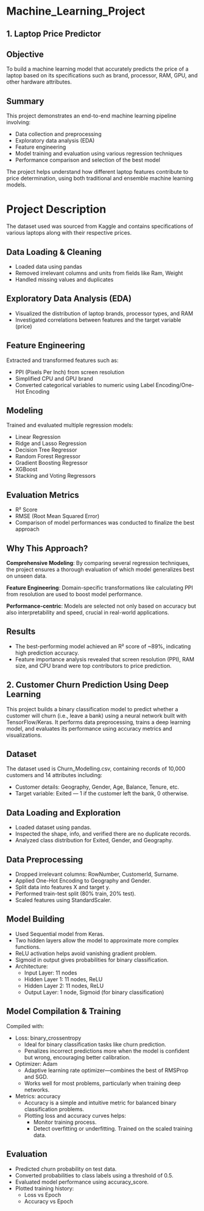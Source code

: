 # Machine_Learning_Project
## 1. Laptop Price Predictor


## Objective
To build a machine learning model that accurately predicts the price of a laptop based on its specifications such as brand, processor, RAM, GPU, and other hardware attributes.


## Summary
This project demonstrates an end-to-end machine learning pipeline involving:
* Data collection and preprocessing
* Exploratory data analysis (EDA)
* Feature engineering
* Model training and evaluation using various regression techniques
* Performance comparison and selection of the best model

The project helps understand how different laptop features contribute to price determination, using both traditional and ensemble machine learning models.


# Project Description


The dataset used was sourced from Kaggle and contains specifications of various laptops along with their respective prices.
## Data Loading & Cleaning
* Loaded data using pandas
* Removed irrelevant columns and units from fields like Ram, Weight
* Handled missing values and duplicates

## Exploratory Data Analysis (EDA)
* Visualized the distribution of laptop brands, processor types, and RAM
* Investigated correlations between features and the target variable (price)

## Feature Engineering
Extracted and transformed features such as:
* PPI (Pixels Per Inch) from screen resolution
* Simplified CPU and GPU brand
* Converted categorical variables to numeric using Label Encoding/One-Hot Encoding

## Modeling
Trained and evaluated multiple regression models:
* Linear Regression
* Ridge and Lasso Regression
* Decision Tree Regressor
* Random Forest Regressor
* Gradient Boosting Regressor
* XGBoost
* Stacking and Voting Regressors

## Evaluation Metrics
* R² Score
* RMSE (Root Mean Squared Error)
* Comparison of model performances was conducted to finalize the best approach


## Why This Approach?
**Comprehensive Modeling**: By comparing several regression techniques, the project ensures a thorough evaluation of which model generalizes best on unseen data.

**Feature Engineering**: Domain-specific transformations like calculating PPI from resolution are used to boost model performance.

**Performance-centric**: Models are selected not only based on accuracy but also interpretability and speed, crucial in real-world applications.


## Results
* The best-performing model achieved an R² score of ~89%, indicating high prediction accuracy.
* Feature importance analysis revealed that screen resolution (PPI), RAM size, and CPU brand were top contributors to price prediction.



## 2. Customer Churn Prediction Using Deep Learning
This project builds a binary classification model to predict whether a customer will churn (i.e., leave a bank) using a neural network built with TensorFlow/Keras. It performs data preprocessing, trains a deep learning model, and evaluates its performance using accuracy metrics and visualizations.

## Dataset
The dataset used is Churn_Modelling.csv, containing records of 10,000 customers and 14 attributes including:
- Customer details: Geography, Gender, Age, Balance, Tenure, etc.
- Target variable: Exited — 1 if the customer left the bank, 0 otherwise.

## Data Loading and Exploration
- Loaded dataset using pandas.
- Inspected the shape, info, and verified there are no duplicate records.
- Analyzed class distribution for Exited, Gender, and Geography.

## Data Preprocessing
- Dropped irrelevant columns: RowNumber, CustomerId, Surname.
- Applied One-Hot Encoding to Geography and Gender.
- Split data into features X and target y.
- Performed train-test split (80% train, 20% test).
- Scaled features using StandardScaler.

## Model Building
- Used Sequential model from Keras.
- Two hidden layers allow the model to approximate more complex functions.
- ReLU activation helps avoid vanishing gradient problem.
- Sigmoid in output gives probabilities for binary classification.
- Architecture:
  - Input Layer: 11 nodes
  - Hidden Layer 1: 11 nodes, ReLU
  - Hidden Layer 2: 11 nodes, ReLU
  - Output Layer: 1 node, Sigmoid (for binary classification)

## Model Compilation & Training
Compiled with:
- Loss: binary_crossentropy
  - Ideal for binary classification tasks like churn prediction.
  - Penalizes incorrect predictions more when the model is confident but wrong, encouraging better calibration.
- Optimizer: Adam
  - Adaptive learning rate optimizer—combines the best of RMSProp and SGD.
  - Works well for most problems, particularly when training deep networks.
- Metrics: accuracy
  - Accuracy is a simple and intuitive metric for balanced binary classification problems.
  - Plotting loss and accuracy curves helps:
    - Monitor training process.
    - Detect overfitting or underfitting.
Trained on the scaled training data.

## Evaluation
- Predicted churn probability on test data.
- Converted probabilities to class labels using a threshold of 0.5.
- Evaluated model performance using accuracy_score.
- Plotted training history:
  - Loss vs Epoch
  - Accuracy vs Epoch

